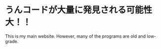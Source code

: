 # うんコードが大量に発見される可能性大！！

This is my main website.
However, many of the programs are old and low-grade.
